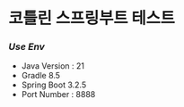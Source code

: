 # 코틀린 스프링부트 테스트
### *Use Env*
* Java Version : 21
* Gradle 8.5
* Spring Boot 3.2.5
* Port Number : 8888
